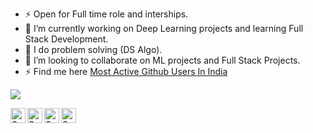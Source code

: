<!--
**sarimurrab/sarimurrab** is a ✨ _special_ ✨ repository because its `README.md` (this file) appears on your GitHub profile.
-->
- ⚡  Open for Full time role and interships.
- 🔭 I’m currently working on Deep Learning projects and learning Full Stack Development.
- 🌱 I do problem solving (DS Algo).
- 👯 I’m looking to collaborate on ML projects and Full Stack Projects.
- ⚡ Find me here [Most Active Github Users In India](https://commits.top/india.html)
<img src="https://github-readme-stats.vercel.app/api?username=sarimurrab&layout=compact&show_icons=true&theme=Gradient"/>


&nbsp;&nbsp;&nbsp;&nbsp;&nbsp; <a href="https://www.linkedin.com/in/chaudhary-sarimurrab/">
    <img align="left" alt="Sumanjay LinkedIN" width="24px" src="https://cdn.jsdelivr.net/npm/simple-icons@v3/icons/linkedin.svg" />
  </a>
  <a href="https://twitter.com/sarimurrab">
    <img align="left" alt="Sumanjay Twitter" width="24px" src="https://cdn.jsdelivr.net/npm/simple-icons@3.2.0/icons/twitter.svg" />
  </a>
  <a href="https://www.instagram.com/sarimchaudhary5/">
    <img align="left" alt="Sumanjay Instagram" width="24px" src="https://cdn.jsdelivr.net/npm/simple-icons@3.2.0/icons/instagram.svg" />
  </a>
    <a href="https://mail.google.com/mail/?view=cm&fs=1&tf=1&to=sarimurrab2@gmail.com">
    <img align="left" alt="Sumanjay Instagram" width="24px" src="https://cdn.jsdelivr.net/npm/simple-icons@3.2.0/icons/gmail.svg" />
  </a>





